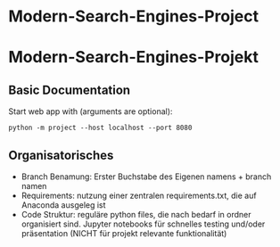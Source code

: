 # Modern-Search-Engines-Project
# Modern-Search-Engines-Projekt
## Basic Documentation

Start web app with (arguments are optional):

```
python -m project --host localhost --port 8080
```

## Organisatorisches
- Branch Benamung: Erster Buchstabe des Eigenen namens + branch namen
- Requirements: nutzung einer zentralen requirements.txt, die auf Anaconda ausgeleg ist
- Code Struktur: reguläre python files, die nach bedarf in ordner organisiert sind. Jupyter notebooks für schnelles testing und/oder präsentation (NICHT für projekt relevante funktionalität)
